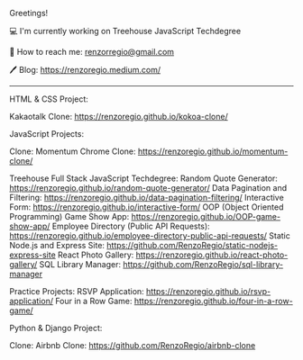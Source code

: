 Greetings!

💻 I'm currently working on Treehouse JavaScript Techdegree

📱 How to reach me: renzorregio@gmail.com

🖊 Blog: https://renzoregio.medium.com/


-------

HTML & CSS Project:

  Kakaotalk Clone: https://renzoregio.github.io/kokoa-clone/

JavaScript Projects:
  
  Clone:
    Momentum Chrome Clone: https://renzoregio.github.io/momentum-clone/
  
  
  Treehouse Full Stack JavaScript Techdegree:
    Random Quote Generator: https://renzoregio.github.io/random-quote-generator/
    Data Pagination and Filtering: https://renzoregio.github.io/data-pagination-filtering/
    Interactive Form: https://renzoregio.github.io/interactive-form/
    OOP (Object Oriented Programming) Game Show App: https://renzoregio.github.io/OOP-game-show-app/
    Employee Directory (Public API Requests): https://renzoregio.github.io/employee-directory-public-api-requests/
    Static Node.js and Express Site: https://github.com/RenzoRegio/static-nodejs-express-site
    React Photo Gallery: https://renzoregio.github.io/react-photo-gallery/
    SQL Library Manager: https://github.com/RenzoRegio/sql-library-manager
  
  
  Practice Projects:
    RSVP Application: https://renzoregio.github.io/rsvp-application/
    Four in a Row Game: https://renzoregio.github.io/four-in-a-row-game/
  
  
Python & Django Project:
  
  Clone:
    Airbnb Clone: https://github.com/RenzoRegio/airbnb-clone



<!--
**rmrrcreate/rmrrcreate** is a ✨ _special_ ✨ repository because its `README.md` (this file) appears on your GitHub profile.

Here are some ideas to get you started:

- 🔭 I’m currently working on ...
- 🌱 I’m currently learning ...
- 👯 I’m looking to collaborate on ...
- 🤔 I’m looking for help with ...
- 💬 Ask me about ...
- 📫 How to reach me: ...
- 😄 Pronouns: ...
- ⚡ Fun fact: ...
-->

